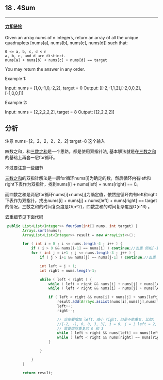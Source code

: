 ## 18 . 4Sum

------

#### [力扣链接](https://leetcode-cn.com/problems/4sum/)

Given an array nums of n integers, return an array of all the unique quadruplets [nums[a], nums[b], nums[c], nums[d]] such that:

    0 <= a, b, c, d < n
    a, b, c, and d are distinct.
    nums[a] + nums[b] + nums[c] + nums[d] == target

You may return the answer in any order.

 
Example 1:

Input: nums = [1,0,-1,0,-2,2], target = 0
Output: [[-2,-1,1,2],[-2,0,0,2],[-1,0,0,1]]

Example 2:

Input: nums = [2,2,2,2,2], target = 8
Output: [[2,2,2,2]]

## 分析
注意 nums=[2，2，2，2，2，2]  target=8 这个输入

四数之和，和[三数之和](https://github.com/gg-dot/MyLeetcodeTrip/tree/master/0015.%203Sum)是一个思路，都是使用双指针法, 基本解法就是在[三数之和](https://github.com/gg-dot/MyLeetcodeTrip/tree/master/0015.%203Sum)的基础上再套一层for循环。

不过要注意一些细节

[三数之和](https://github.com/gg-dot/MyLeetcodeTrip/tree/master/0015.%203Sum)的双指针解法是一层for循环nums[i]为确定的数，然后循环内有left和right下表作为双指针，找到nums[i] + nums[left] + nums[right] == 0。

而四数之和是两层for循环nums[i]+nums[j]为确定值，依然是循环内有left和right下表作为双指针，找出nums[i] + nums[j] + nums[left] + nums[right] == target的情况，三数之和的时间复杂度是O(n^2)，四数之和的时间复杂度是O(n^3) 。

去重细节见下面代码

```java
 public List<List<Integer>> fourSum(int[] nums, int target) {
        Arrays.sort(nums);
        ArrayList<List<Integer>> result = new ArrayList<>();

        for ( int i = 0 ; i <= nums.length-4 ; i++ ) {
            if ( i > 0 && nums[i-1] == nums[i] ) continue;//去重 例如[-1,-1,-1,2,3,]
            for ( int j = i+1 ; j <= nums.length-3 ; j++ ) {
                if ( j > i+1 && nums[j] == nums[j-1] ) continue;//去重 例如[-1,-1,-1,2,3,]

                int left = j + 1;
                int right = nums.length-1;

                while ( left < right ) {
                    while ( left < right && nums[i] + nums[j] + nums[left] + nums[right] > target ) right--;
                    while ( left < right && nums[i] + nums[j] + nums[left] + nums[right] < target ) left++;

                    if ( left < right && nums[i] + nums[j] + nums[left] + nums[right] == target ) {
                        result.add(Arrays.asList(nums[i],nums[j],nums[left],nums[right]));
                        left++;
                        right--;

                        // 现在要增加 left，减小 right，但是不能重复，比如:
                        //[-2, -1, 0, 0, 3, 3], i = 0, j = 1 left = 2, right = 5, [-2, -1, 0,3] 的答案加入后，
                        // 需要排除重复的 0 和 3
                        while ( left < right && nums[left] == nums[left-1] ) left++;
                        while ( left < right && nums[right] == nums[right+1] ) right--;
                    }

                }

            }
        }

        return result;
```